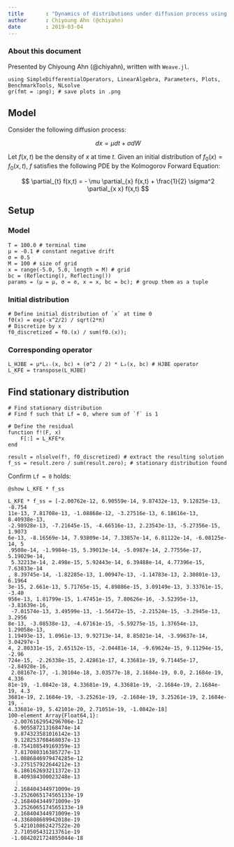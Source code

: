 ```yaml
---
title       : "Dynamics of distributions under diffusion process using KFE"
author      : Chiyoung Ahn (@chiyahn)
date        : 2019-03-04
---
```


### About this document
Presented by Chiyoung Ahn (@chiyahn), written with `Weave.jl`.

~~~~{.julia}
using SimpleDifferentialOperators, LinearAlgebra, Parameters, Plots, BenchmarkTools, NLsolve
gr(fmt = :png); # save plots in .png
~~~~~~~~~~~~~





## Model
Consider the following diffusion process:

$$
dx = \mu dt + \sigma dW
$$

Let $f(x,t)$ be the density of $x$ at time $t$. Given an initial distribution of $f_0(x) = f_0(x,t)$, $f$ satisfies the following PDE by the Kolmogorov Forward Equation:

$$
\partial_{t} f(x,t) = - \mu \partial_{x} f(x,t) + \frac{1}{2} \sigma^2  \partial_{x x} f(x,t)
$$

## Setup
### Model
~~~~{.julia}
T = 100.0 # terminal time
μ = -0.1 # constant negative drift
σ = 0.5
M = 100 # size of grid
x = range(-5.0, 5.0, length = M) # grid
bc = (Reflecting(), Reflecting())
params = (μ = μ, σ = σ, x = x, bc = bc); # group them as a tuple
~~~~~~~~~~~~~





### Initial distribution 
~~~~{.julia}
# Define initial distribution of `x` at time 0
f0(x) = exp(-x^2/2) / sqrt(2*π)
# Discretize by x
f0_discretized = f0.(x) / sum(f0.(x));
~~~~~~~~~~~~~





### Corresponding operator
~~~~{.julia}
L_HJBE = μ*L₁₋(x, bc) + (σ^2 / 2) * L₂(x, bc) # HJBE operator
L_KFE = transpose(L_HJBE)
~~~~~~~~~~~~~





## Find stationary distribution
~~~~{.julia}
# Find stationary distribution
# Find f such that Lf = 0, where sum of `f` is 1

# Define the residual
function f!(F, x)
    F[:] = L_KFE*x
end

result = nlsolve(f!, f0_discretized) # extract the resulting solution
f_ss = result.zero / sum(result.zero); # stationary distribution found
~~~~~~~~~~~~~





Confirm `Lf = 0` holds:

~~~~{.julia}
@show L_KFE * f_ss
~~~~~~~~~~~~~


~~~~
L_KFE * f_ss = [-2.00762e-12, 6.90559e-14, 9.87432e-13, 9.12825e-13, -8.754
11e-13, 7.81708e-13, -1.08868e-12, -3.27516e-13, 6.18616e-13, 8.40938e-13, 
-2.98928e-13, -7.21645e-15, -4.66516e-13, 2.23543e-13, -5.27356e-15, 1.9073
6e-13, -8.16569e-14, 7.93809e-14, 7.33857e-14, 6.81122e-14, -6.08125e-14, 5
.9508e-14, -1.9984e-15, 5.39013e-14, -5.0987e-14, 2.77556e-17, 5.19029e-14,
 5.32213e-14, 2.498e-15, 5.92443e-14, 6.39488e-14, 4.77396e-15, 7.63833e-14
, 8.39745e-14, -1.82285e-13, 1.00947e-13, -1.14783e-13, 2.30801e-13, 6.1964
3e-15, 2.661e-13, 5.71765e-15, 4.89886e-15, 3.09149e-13, 3.33761e-15, -3.40
956e-13, 1.81799e-15, 1.47451e-15, 7.80626e-16, -3.52395e-13, -3.81639e-16,
 -7.01574e-13, 3.49599e-13, -1.56472e-15, -2.21524e-15, -3.2945e-13, 3.2956
8e-13, -3.08538e-13, -4.67161e-15, -5.59275e-15, 1.37654e-13, 1.29058e-13, 
1.19493e-13, 1.0961e-13, 9.92713e-14, 8.85021e-14, -3.99637e-14, 3.04297e-1
4, 2.80331e-15, 2.65152e-15, -2.04481e-14, -9.69624e-15, 9.11294e-15, -2.96
724e-15, -2.26338e-15, 2.42861e-17, 4.33681e-19, 9.71445e-17, -2.84928e-16,
 2.08167e-17, -1.30104e-18, 3.03577e-18, 2.1684e-19, 0.0, 2.1684e-19, 4.336
81e-19, -1.0842e-18, 4.33681e-19, 4.33681e-19, -2.1684e-19, 2.1684e-19, 4.3
3681e-19, 2.1684e-19, -3.25261e-19, -2.1684e-19, 3.25261e-19, 2.1684e-19, -
4.33681e-19, 5.42101e-20, 2.71051e-19, -1.0842e-18]
100-element Array{Float64,1}:
 -2.0076162954296706e-12
  6.905587213168474e-14 
  9.874323581016142e-13 
  9.128253708468037e-13 
 -8.754108549169359e-13 
  7.817080316385727e-13 
 -1.0886846979474285e-12
 -3.275157922644212e-13 
  6.186162693211372e-13 
  8.409384300023248e-13 
  ⋮                     
  2.168404344971009e-19 
 -3.2526065174565133e-19
 -2.168404344971009e-19 
  3.2526065174565133e-19
  2.168404344971009e-19 
 -4.336808689942018e-19 
  5.421010862427522e-20 
  2.710505431213761e-19 
 -1.0842021724855044e-18
~~~~


